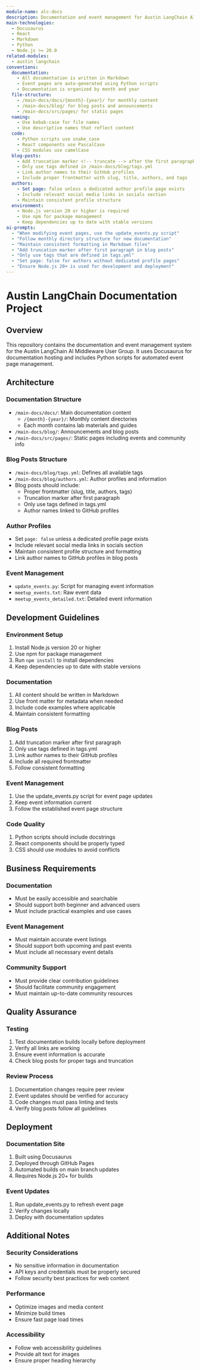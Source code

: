 ```yaml
---
module-name: alc-docs
description: Documentation and event management for Austin LangChain AI Middleware User Group
main-technologies:
  - Docusaurus
  - React
  - Markdown
  - Python
  - Node.js >= 20.0
related-modules:
  - austin_langchain
conventions:
  documentation:
    - All documentation is written in Markdown
    - Event pages are auto-generated using Python scripts
    - Documentation is organized by month and year
  file-structure:
    - /main-docs/docs/{month}-{year}/ for monthly content
    - /main-docs/blog/ for blog posts and announcements
    - /main-docs/src/pages/ for static pages
  naming:
    - Use kebab-case for file names
    - Use descriptive names that reflect content
  code:
    - Python scripts use snake_case
    - React components use PascalCase
    - CSS modules use camelCase
  blog-posts:
    - Add truncation marker <!-- truncate --> after the first paragraph
    - Only use tags defined in /main-docs/blog/tags.yml
    - Link author names to their GitHub profiles
    - Include proper frontmatter with slug, title, authors, and tags
  authors:
    - Set page: false unless a dedicated author profile page exists
    - Include relevant social media links in socials section
    - Maintain consistent profile structure
  environment:
    - Node.js version 20 or higher is required
    - Use npm for package management
    - Keep dependencies up to date with stable versions
ai-prompts:
  - "When modifying event pages, use the update_events.py script"
  - "Follow monthly directory structure for new documentation"
  - "Maintain consistent formatting in Markdown files"
  - "Add truncation marker after first paragraph in blog posts"
  - "Only use tags that are defined in tags.yml"
  - "Set page: false for authors without dedicated profile pages"
  - "Ensure Node.js 20+ is used for development and deployment"
---
```


# Austin LangChain Documentation Project

## Overview
This repository contains the documentation and event management system for the Austin LangChain AI Middleware User Group. It uses Docusaurus for documentation hosting and includes Python scripts for automated event page management.

## Architecture

### Documentation Structure
- `/main-docs/docs/`: Main documentation content
  - `/{month}-{year}/`: Monthly content directories
  - Each month contains lab materials and guides
- `/main-docs/blog/`: Announcements and blog posts
- `/main-docs/src/pages/`: Static pages including events and community info

### Blog Posts Structure
- `/main-docs/blog/tags.yml`: Defines all available tags
- `/main-docs/blog/authors.yml`: Author profiles and information
- Blog posts should include:
  - Proper frontmatter (slug, title, authors, tags)
  - Truncation marker after first paragraph
  - Only use tags defined in tags.yml
  - Author names linked to GitHub profiles

### Author Profiles
- Set `page: false` unless a dedicated profile page exists
- Include relevant social media links in socials section
- Maintain consistent profile structure and formatting
- Link author names to GitHub profiles in blog posts

### Event Management
- `update_events.py`: Script for managing event information
- `meetup_events.txt`: Raw event data
- `meetup_events_detailed.txt`: Detailed event information

## Development Guidelines

### Environment Setup
1. Install Node.js version 20 or higher
2. Use npm for package management
3. Run `npm install` to install dependencies
4. Keep dependencies up to date with stable versions

### Documentation
1. All content should be written in Markdown
2. Use front matter for metadata when needed
3. Include code examples where applicable
4. Maintain consistent formatting

### Blog Posts
1. Add truncation marker <!-- truncate --> after first paragraph
2. Only use tags defined in tags.yml
3. Link author names to their GitHub profiles
4. Include all required frontmatter
5. Follow consistent formatting

### Event Management
1. Use the update_events.py script for event page updates
2. Keep event information current
3. Follow the established event page structure

### Code Quality
1. Python scripts should include docstrings
2. React components should be properly typed
3. CSS should use modules to avoid conflicts

## Business Requirements

### Documentation
- Must be easily accessible and searchable
- Should support both beginner and advanced users
- Must include practical examples and use cases

### Event Management
- Must maintain accurate event listings
- Should support both upcoming and past events
- Must include all necessary event details

### Community Support
- Must provide clear contribution guidelines
- Should facilitate community engagement
- Must maintain up-to-date community resources

## Quality Assurance

### Testing
1. Test documentation builds locally before deployment
2. Verify all links are working
3. Ensure event information is accurate
4. Check blog posts for proper tags and truncation

### Review Process
1. Documentation changes require peer review
2. Event updates should be verified for accuracy
3. Code changes must pass linting and tests
4. Verify blog posts follow all guidelines

## Deployment

### Documentation Site
1. Built using Docusaurus
2. Deployed through GitHub Pages
3. Automated builds on main branch updates
4. Requires Node.js 20+ for builds

### Event Updates
1. Run update_events.py to refresh event page
2. Verify changes locally
3. Deploy with documentation updates

## Additional Notes

### Security Considerations
- No sensitive information in documentation
- API keys and credentials must be properly secured
- Follow security best practices for web content

### Performance
- Optimize images and media content
- Minimize build times
- Ensure fast page load times

### Accessibility
- Follow web accessibility guidelines
- Provide alt text for images
- Ensure proper heading hierarchy
